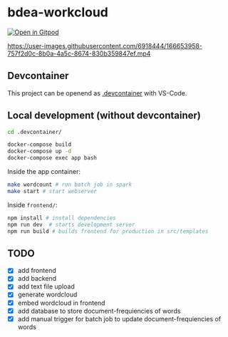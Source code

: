 # bdea-workcloud

[![Open in Gitpod](https://gitpod.io/button/open-in-gitpod.svg)](https://gitpod.io/#https://github.com/anbraten/bdea-wordcloud)

https://user-images.githubusercontent.com/6918444/166653958-757f2d0c-8b0a-4a5c-8674-830b359847ef.mp4

## Devcontainer

This project can be openend as [.devcontainer](https://code.visualstudio.com/docs/remote/containers) with VS-Code.

## Local development (without devcontainer)

```bash
cd .devcontainer/

docker-compose build
docker-compose up -d
docker-compose exec app bash
```


Inside the app container:

```bash
make wordcount # run batch job in spark
make start # start webserver
``` 

Inside `frontend/`:
```bash
npm install # install dependencies 
npm run dev  # starts development server
npm run build # builds frontend for production in src/templates
```

## TODO
- [x] add frontend
- [x] add backend
- [x] add text file upload
- [x] generate wordcloud
- [x] embed wordcloud in frontend
- [x] add database to store document-frequiencies of words
- [x] add manual trigger for batch job to update document-frequiencies of words
